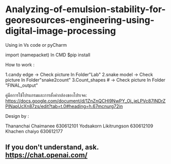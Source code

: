 # Analyzing-of-emulsion-stability-for-georesources-engineering-using-digital-image-processing

Using in Vs code or pyCharm

import (namepacket)
In CMD
$pip install <namepacket>

How to work :

1.candy edge -> Check picture In Folder"Lab"
2.snake model -> Check picture In Folder"snake2count"
3.Count_shapes # -> Check picture In Folder "FINAL_output"

คู่มือการใช้โปรแกรมและการตั้งค่ากล้องของโปรเจค:
https://docs.google.com/document/d/1ZnZnQCHl9NwPY_Oj_jeLPVc87INDrZPlNapUcXn87zs/edit?tab=t.0#heading=h.67mcnurg72in


Design by :

Thananchai Chaimanee 630612101 
Yodsakorn Likitrungson 630612109 
Khachen chaiyo 630612177


## If you don't understand, ask. https://chat.openai.com/
